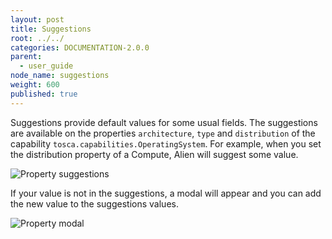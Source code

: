 ```yaml
---
layout: post
title: Suggestions
root: ../../
categories: DOCUMENTATION-2.0.0
parent:
  - user_guide
node_name: suggestions
weight: 600
published: true
---
```


 Suggestions provide default values for some usual fields. The suggestions are available on the properties `architecture`, `type` and `distribution` of the capability `tosca.capabilities.OperatingSystem`. For example, when you set the distribution property of a Compute, Alien will suggest some value.

![Property suggestions](../../images/2.0.0/user_guide/suggestions/suggestion_list.png)

If your value is not in the suggestions, a modal will appear and you can add the new value to the suggestions values.

![Property modal](../../images/user_guide/topology/property_modal.png)
